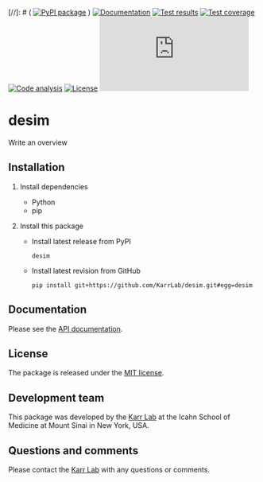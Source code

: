 [//]: # ( [![PyPI package](https://img.shields.io/pypi/v/desim.svg)](https://pypi.python.org/pypi/desim) )
[![Documentation](https://readthedocs.org/projects/desim/badge/?version=latest)](https://docs.karrlab.org/desim)
[![Test results](https://circleci.com/gh/KarrLab/desim.svg?style=shield)](https://circleci.com/gh/KarrLab/desim)
[![Test coverage](https://coveralls.io/repos/github/KarrLab/desim/badge.svg)](https://coveralls.io/github/KarrLab/desim)
[![Code analysis](https://api.codeclimate.com/v1/badges/b44357806d2f36820c7a/maintainability)](https://codeclimate.com/github/KarrLab/desim)
[![License](https://img.shields.io/github/license/KarrLab/desim.svg)](LICENSE)
![Analytics](https://ga-beacon.appspot.com/UA-86759801-1/desim/README.md?pixel)

# desim

Write an overview

## Installation
1. Install dependencies
    
    * Python
    * pip

2. Install this package 

    * Install latest release from PyPI
      ```
      desim
      ```

    * Install latest revision from GitHub
      ```
      pip install git+https://github.com/KarrLab/desim.git#egg=desim
      ```

## Documentation
Please see the [API documentation](https://docs.karrlab.org/desim).

## License
The package is released under the [MIT license](LICENSE).

## Development team
This package was developed by the [Karr Lab](https://www.karrlab.org) at the Icahn School of Medicine at Mount Sinai in New York, USA.

## Questions and comments
Please contact the [Karr Lab](https://www.karrlab.org) with any questions or comments.
